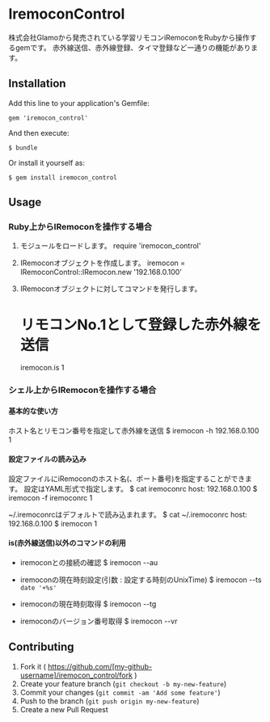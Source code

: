 # IremoconControl

株式会社Glamoから発売されている学習リモコンiRemoconをRubyから操作するgemです。
赤外線送信、赤外線登録、タイマ登録など一通りの機能があります。

## Installation

Add this line to your application's Gemfile:

    gem 'iremocon_control'

And then execute:

    $ bundle

Or install it yourself as:

    $ gem install iremocon_control

## Usage

### Ruby上からIRemoconを操作する場合
1. モジュールをロードします。
    require 'iremocon_control'

2. IRemoconオブジェクトを作成します。
    iremocon = IRemoconControl::IRemocon.new '192.168.0.100'

3. IRemoconオブジェクトに対してコマンドを発行します。
    # リモコンNo.1として登録した赤外線を送信
    iremocon.is 1

### シェル上からIRemoconを操作する場合
#### 基本的な使い方
ホスト名とリモコン番号を指定して赤外線を送信
    $ iremocon -h 192.168.0.100 1

#### 設定ファイルの読み込み
設定ファイルにiRemoconのホスト名(、ポート番号)を指定することができます。
設定はYAML形式で指定します。
    $ cat iremoconrc
    host: 192.168.0.100
    $ iremocon -f iremoconrc 1

~/.iremoconrcはデフォルトで読み込まれます。
    $ cat ~/.iremoconrc
    host: 192.168.0.100
    $ iremocon 1

#### is(赤外線送信)以外のコマンドの利用
* iremoconとの接続の確認
    $ iremocon --au

* iremoconの現在時刻設定(引数 : 設定する時刻のUnixTime)
    $ iremocon --ts `date '+%s'`

* iremoconの現在時刻取得
    $ iremocon --tg

* iremoconのバージョン番号取得
    $ iremocon --vr

## Contributing

1. Fork it ( https://github.com/[my-github-username]/iremocon_control/fork )
2. Create your feature branch (`git checkout -b my-new-feature`)
3. Commit your changes (`git commit -am 'Add some feature'`)
4. Push to the branch (`git push origin my-new-feature`)
5. Create a new Pull Request
